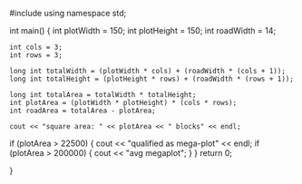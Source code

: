 #include <iostream>
using namespace std;

int main() {
    int plotWidth = 150;
    int plotHeight = 150;
    int roadWidth = 14;

    int cols = 3;
    int rows = 3;

    long int totalWidth = (plotWidth * cols) + (roadWidth * (cols + 1));
    long int totalHeight = (plotHeight * rows) + (roadWidth * (rows + 1));

    long int totalArea = totalWidth * totalHeight;
    int plotArea = (plotWidth * plotHeight) * (cols * rows);
    int roadArea = totalArea - plotArea;
  
    cout << "square area: " << plotArea << " blocks" << endl;

if (plotArea > 22500) {
  cout << "qualified as mega-plot" << endl;
if (plotArea > 200000) {
  cout << "avg megaplot"; 
 }
}
return 0;

}
